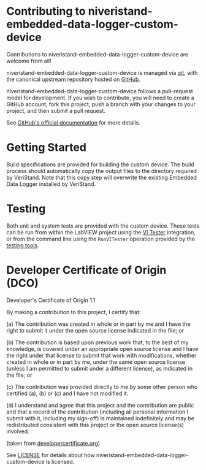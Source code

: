 # Contributing to niveristand-embedded-data-logger-custom-device 

Contributions to niveristand-embedded-data-logger-custom-device are welcome from all!

niveristand-embedded-data-logger-custom-device is managed via [git](https://git-scm.com), with the canonical upstream
repository hosted on [GitHub](https://github.com/ni/niveristand-embedded-data-logger-custom-device/).

niveristand-embedded-data-logger-custom-device follows a pull-request model for development.  If you wish to
contribute, you will need to create a GitHub account, fork this project, push a
branch with your changes to your project, and then submit a pull request.

See [GitHub's official documentation](https://help.github.com/articles/using-pull-requests/) for more details.

# Getting Started

Build specifications are provided for building the custom device. The build process should automatically
copy the output files to the directory required by VeriStand. Note that this copy step will overwrite the existing Embedded Data Logger installed by VeriStand.

# Testing

Both unit and system tests are provided with the custom device. These tests can be run from within the LabVIEW
project using the [VI Tester](https://github.com/JKISoftware/JKI-VI-Tester) integration, or from the command line
using the `RunVITester` operation provided by the [testing tools](https://github.com/ni/niveristand-custom-device-testing-tools).

# Developer Certificate of Origin (DCO)

   Developer's Certificate of Origin 1.1

   By making a contribution to this project, I certify that:

   (a) The contribution was created in whole or in part by me and I
       have the right to submit it under the open source license
       indicated in the file; or

   (b) The contribution is based upon previous work that, to the best
       of my knowledge, is covered under an appropriate open source
       license and I have the right under that license to submit that
       work with modifications, whether created in whole or in part
       by me, under the same open source license (unless I am
       permitted to submit under a different license), as indicated
       in the file; or

   (c) The contribution was provided directly to me by some other
       person who certified (a), (b) or (c) and I have not modified
       it.

   (d) I understand and agree that this project and the contribution
       are public and that a record of the contribution (including all
       personal information I submit with it, including my sign-off) is
       maintained indefinitely and may be redistributed consistent with
       this project or the open source license(s) involved.

(taken from [developercertificate.org](https://developercertificate.org/))

See [LICENSE](https://github.com/ni/niveristand-embedded-data-logger-custom-device/blob/main/LICENSE)
for details about how niveristand-embedded-data-logger-custom-device is licensed.
